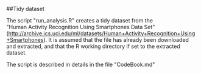 ##Tidy dataset

The script "run_analysis.R" creates a tidy dataset from the  
"Human Activity Recognition Using Smartphones Data Set" 
(http://archive.ics.uci.edu/ml/datasets/Human+Activity+Recognition+Using+Smartphones).
It is assumed that the file has already been downloaded and extracted, and that the 
R working directory if set to the extracted dataset.

The script is described in details in the file "CodeBook.md"
